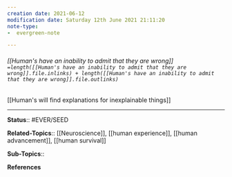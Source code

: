```yaml
---
creation date: 2021-06-12
modification date: Saturday 12th June 2021 21:11:20
note-type: 
-  evergreen-note

---
```


###### [[Human's have an inability to admit that they are wrong]] `=length([[Human's have an inability to admit that they are wrong]].file.inlinks) + length([[Human's have an inability to admit that they are wrong]].file.outlinks)`

[[Human's will find explanations for inexplainable things]]

---

**Status**:: #EVER/SEED

**Related-Topics**:: [[Neuroscience]], [[human experience]], [[human advancement]], [[human survival]]
	
**Sub-Topics**:: 
	
**References**